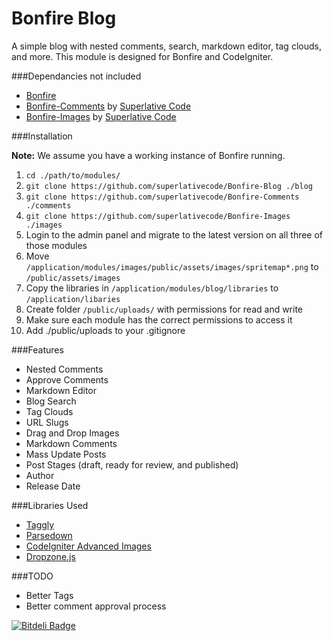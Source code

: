 Bonfire Blog
============

A simple blog with nested comments, search, markdown editor, tag clouds, and more. This module is designed for Bonfire and CodeIgniter.

###Dependancies not included

*   [Bonfire](https://github.com/ci-bonfire/Bonfire)
*   [Bonfire-Comments](https://github.com/superlativecode/Bonfire-Comments) by [Superlative Code](http://superlativecode.com/)
*   [Bonfire-Images](https://github.com/superlativecode/Bonfire-Images) by [Superlative Code](http://superlativecode.com/)

###Installation

**Note:** We assume you have a working instance of Bonfire running.

1. `cd ./path/to/modules/`
2. `git clone https://github.com/superlativecode/Bonfire-Blog ./blog`
3. `git clone https://github.com/superlativecode/Bonfire-Comments ./comments`
4. `git clone https://github.com/superlativecode/Bonfire-Images ./images`
5.  Login to the admin panel and migrate to the latest version on all three of those modules
6.  Move `/application/modules/images/public/assets/images/spritemap*.png` to `/public/assets/images`
7.  Copy the libraries in `/application/modules/blog/libraries` to `/application/libaries`
8.  Create folder `/public/uploads/` with permissions for read and write
9.  Make sure each module has the correct permissions to access it
10. Add ./public/uploads to your .gitignore


###Features

* Nested Comments
* Approve Comments
* Markdown Editor
* Blog Search
* Tag Clouds
* URL Slugs
* Drag and Drop Images
* Markdown Comments
* Mass Update Posts
* Post Stages (draft, ready for review, and published)
* Author
* Release Date

###Libraries Used

*   [Taggly](https://github.com/EllisLab/CodeIgniter/wiki/Taggly)
*   [Parsedown](http://parsedown.org/)
*   [CodeIgniter Advanced Images](https://github.com/jenssegers/CodeIgniter-Advanced-Images)
*   [Dropzone.js](http://www.dropzonejs.com/)

###TODO

* Better Tags
* Better comment approval process

[![Bitdeli Badge](https://d2weczhvl823v0.cloudfront.net/superlativecode/bonfire-blog/trend.png)](https://bitdeli.com/free "Bitdeli Badge")